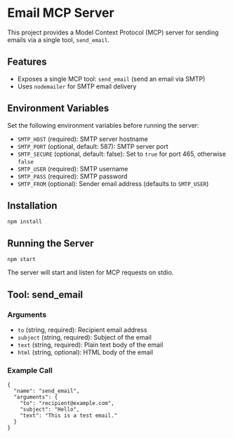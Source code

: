 # Email MCP Server

This project provides a Model Context Protocol (MCP) server for sending emails via a single tool, `send_email`.

## Features
- Exposes a single MCP tool: `send_email` (send an email via SMTP)
- Uses `nodemailer` for SMTP email delivery

## Environment Variables
Set the following environment variables before running the server:

- `SMTP_HOST` (required): SMTP server hostname
- `SMTP_PORT` (optional, default: 587): SMTP server port
- `SMTP_SECURE` (optional, default: false): Set to `true` for port 465, otherwise `false`
- `SMTP_USER` (required): SMTP username
- `SMTP_PASS` (required): SMTP password
- `SMTP_FROM` (optional): Sender email address (defaults to `SMTP_USER`)

## Installation

```
npm install
```

## Running the Server

```
npm start
```

The server will start and listen for MCP requests on stdio.

## Tool: send_email

### Arguments
- `to` (string, required): Recipient email address
- `subject` (string, required): Subject of the email
- `text` (string, required): Plain text body of the email
- `html` (string, optional): HTML body of the email

### Example Call
```
{
  "name": "send_email",
  "arguments": {
    "to": "recipient@example.com",
    "subject": "Hello",
    "text": "This is a test email."
  }
}
``` 
